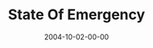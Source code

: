 ---
layout: message
category: message
series: "United States Of Addiction"
title: "State Of Emergency"
date: 2004-10-02-00-00
message_id: 151
sc-permalink-url: "http://soundcloud.com/crdschurch/state-of-emergency"
audio: "http://s3.amazonaws.com/crossroads-media/messages/audio/USA_01_10-02-04_Emergency.mp3"
audio-duration: "40:37"
tag: 
 - mind
 - healing
 - heal
 - choice
 - addiction
 - brain
 - problem
 - tome
explicit: false
---